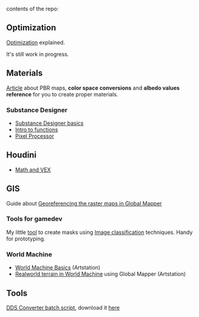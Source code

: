 contents of the repo:

Optimization
----------

[Optimization](https://github.com/shinsoj/techart/blob/master/optimization/optimization.md) explained. 

It's still work in progress.

Materials
----------

[Article](https://github.com/shinsoj/techart/blob/master/albedo_chart/albedo_chart.md) about PBR maps, __color space conversions__ and __albedo values reference__ for you to create proper materials.

### Substance Designer

* [Substance Designer basics](https://github.com/shinsoj/tools/wiki/Substance-Designer)
* [Intro to functions](https://github.com/shinsoj/tools/wiki/Substance-Designer-Functions)
* [Pixel Processor](https://github.com/shinsoj/techart/wiki/Pixel-processor)


Houdini
----------

* [Math and VEX](https://github.com/shinsoj/techart/blob/master/houdini_vex/math_and_vex.md)

GIS
----------

Guide about [Georeferencing the raster maps in Global Mapper](https://www.artstation.com/shinsoj/blog/OMjl/georeferencing-the-raster-maps-in-global-mapper)

### Tools for gamedev

My little [tool](https://github.com/shinsoj/techart/blob/master/k-means/k-means_classification.py) to create masks using [Image classification](https://github.com/shinsoj/techart/blob/master/k-means/image_classification_techniques.md) techniques. Handy for prototyping.

### World Machine

* [World Machine Basics](https://www.artstation.com/artwork/1xgGL) (Artstation)
* [Realworld terrain in World Machine](https://www.artstation.com/shinsoj/blog/XaKq/realworld-terrain-in-world-machine) using Global Mapper (Artstation)


Tools
----------

[DDS Converter batch script](https://github.com/shinsoj/techart/blob/master/dds_converter/dds_converter_readme.md), download it [here](https://github.com/shinsoj/techart/raw/master/dds_converter/dds_converter.cmd)

